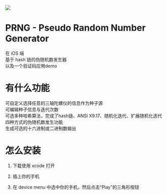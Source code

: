 ![](http://ww1.sinaimg.cn/large/a243ad6cjw1ezhszdvg72j21hc0u075n.jpg)
# PRNG - Pseudo Random Number Generator
在 iOS 端  
基于 hash 链的伪随机数发生器  
以及一个验证码应用demo  
# 有什么功能  
可自定义选择任意的三轴陀螺仪的信息作为种子源  
可编辑种子信息与迭代次数  
可选多种哈希算法，完成了hash链、ANSI X9.17、随机化迭代、扩展随机化迭代四种方式的伪随机数发生功能  
生成可选的十六进制或二进制数输出  
# 怎么安装  
1.  下载使用 xcode 打开

2.  插上你的手机

3.  在 device menu 中选中你的手机，然后点击“Play”的三角形按钮  

